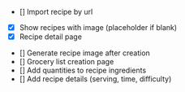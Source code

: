 - [] Import recipe by url
- [X] Show recipes with image (placeholder if blank)
- [X] Recipe detail page
- [] Generate recipe image after creation
- [] Grocery list creation page
- [] Add quantities to recipe ingredients
- [] Add recipe details (serving, time, difficulty)
